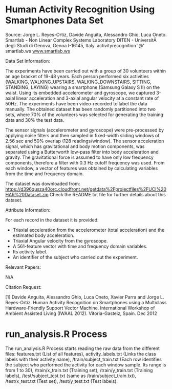 Human Activity Recognition Using Smartphones Data Set
=====================================================
Source:
Jorge L. Reyes-Ortiz, Davide Anguita, Alessandro Ghio, Luca Oneto. 
Smartlab - Non Linear Complex Systems Laboratory 
DITEN - UniversitÃ  degli Studi di Genova, Genoa I-16145, Italy. 
activityrecognition '@' smartlab.ws 
www.smartlab.ws 

Data Set Information:

The experiments have been carried out with a group of 30 volunteers within an age bracket of 19-48 years. Each person performed six activities (WALKING, WALKING_UPSTAIRS, WALKING_DOWNSTAIRS, SITTING, STANDING, LAYING) wearing a smartphone (Samsung Galaxy S II) on the waist. Using its embedded accelerometer and gyroscope, we captured 3-axial linear acceleration and 3-axial angular velocity at a constant rate of 50Hz. The experiments have been video-recorded to label the data manually. The obtained dataset has been randomly partitioned into two sets, where 70% of the volunteers was selected for generating the training data and 30% the test data.

The sensor signals (accelerometer and gyroscope) were pre-processed by applying noise filters and then sampled in fixed-width sliding windows of 2.56 sec and 50% overlap (128 readings/window). The sensor acceleration signal, which has gravitational and body motion components, was separated using a Butterworth low-pass filter into body acceleration and gravity. The gravitational force is assumed to have only low frequency components, therefore a filter with 0.3 Hz cutoff frequency was used. From each window, a vector of features was obtained by calculating variables from the time and frequency domain. 

The dataset was downloaded from: https://d396qusza40orc.cloudfront.net/getdata%2Fprojectfiles%2FUCI%20HAR%20Dataset.zip
Check the README.txt file for further details about this dataset.

Attribute Information:

For each record in the dataset it is provided: 
- Triaxial acceleration from the accelerometer (total acceleration) and the estimated body acceleration. 
- Triaxial Angular velocity from the gyroscope. 
- A 561-feature vector with time and frequency domain variables. 
- Its activity label. 
- An identifier of the subject who carried out the experiment.

Relevant Papers:

N/A

Citation Request:

[1] Davide Anguita, Alessandro Ghio, Luca Oneto, Xavier Parra and Jorge L. Reyes-Ortiz. Human Activity Recognition on Smartphones using a Multiclass Hardware-Friendly Support Vector Machine. International Workshop of Ambient Assisted Living (IWAAL 2012). Vitoria-Gasteiz, Spain. Dec 2012

run_analysis.R Process
==============================================

The run_analysis.R Process starts reading the raw data from the different files: features.txt (List of all features), activity_labels.txt (Links the class labels with their activity name), /train/subject_train.txt (Each row identifies the subject who performed the activity for each window sample. Its range is from 1 to 30), /train/x_train.txt (Training set), /train/y_train.txt (Training labels), /test/subject_test.txt (same as /train/subject_train.txt), /test/x_test.txt (Test set), /test/y_test.txt (Test labels).
